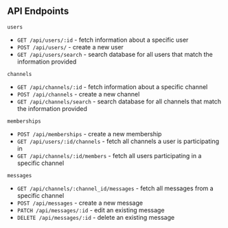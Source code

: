 ## API Endpoints

`users`
  + `GET /api/users/:id` - fetch information about a specific user
  + `POST /api/users/` - create a new user
  + `GET /api/users/search` - search database for all users that match the information provided

`channels`
  + `GET /api/channels/:id` - fetch information about a specific channel
  + `POST /api/channels` - create a new channel
  + `GET /api/channels/search` - search database for all channels that match the information provided

`memberships`
  + `POST /api/memberships` - create a new membership
  + `GET /api/users/:id/channels` - fetch all channels a user is participating in
  + `GET /api/channels/:id/members` - fetch all users participating in a specific channel

`messages`
  + `GET /api/channels/:channel_id/messages` - fetch all messages from a specific channel
  + `POST /api/messages` - create a new message
  + `PATCH /api/messages/:id` - edit an existing message
  + `DELETE /api/messages/:id` - delete an existing message
